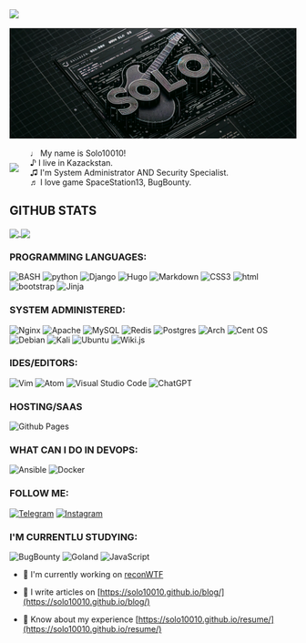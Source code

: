<img src="https://user-images.githubusercontent.com/74038190/212284100-561aa473-3905-4a80-b561-0d28506553ee.gif" width="1400">

![logo](https://raw.githubusercontent.com/solo10010/trash/main/static/image/2023-10-13_14-20.png "solo10010 Logo")

<div class="markdown-body">
  <div style="display: flex; align-items: center;">
    <img src="https://user-images.githubusercontent.com/74038190/240818493-79258361-c121-400c-8245-600b272b1eea.gif" style="float: left; margin-right: 20px;">
    <div>
      ♩ My name is Solo10010!<br>
      ♪ I live in Kazackstan.<br>
      ♫ I'm System Administrator AND Security Specialist.<br>
      ♬ I love game SpaceStation13, BugBounty.
    </div>
  </div>
</div>

## GITHUB STATS
<a href="https://github.com/anuraghazra/github-readme-stats">
  <img height=200 align="center" src="https://github-readme-stats.vercel.app/api?username=solo10010&theme=dark" />
</a>
<a href="https://github.com/anuraghazra/convoychat">
  <img height=200 align="center" src="https://github-readme-stats.vercel.app/api/top-langs?username=solo10010&layout=compact&langs_count=8&card_width=320&theme=dark" />
</a>

### PROGRAMMING LANGUAGES:
![BASH](https://img.shields.io/badge/-shell-090909?style=for-the-badge&logo=shell&logoColor=47C5FB)
![python](https://img.shields.io/badge/-python-090909?style=for-the-badge&logo=python&logoColor=097CDB)
![Django](https://img.shields.io/badge/django-%23092E20.svg?style=for-the-badge&logo=django&logoColor=white)
![Hugo](https://img.shields.io/badge/Hugo-black.svg?style=for-the-badge&logo=Hugo)
![Markdown](https://img.shields.io/badge/markdown-%23000000.svg?style=for-the-badge&logo=markdown&logoColor=white)
![CSS3](https://img.shields.io/badge/css3-%231572B6.svg?style=for-the-badge&logo=css3&logoColor=white)
![html](https://img.shields.io/badge/-html-090909?style=for-the-badge&logo=html&logoColor=F88C00)
![bootstrap](https://img.shields.io/badge/-bootstrap-090909?style=for-the-badge&logo=bootstrap&logoColor=6296CC)
![Jinja](https://img.shields.io/badge/jinja-white.svg?style=for-the-badge&logo=jinja&logoColor=black)

### SYSTEM ADMINISTERED:
![Nginx](https://img.shields.io/badge/nginx-%23009639.svg?style=for-the-badge&logo=nginx&logoColor=white)
![Apache](https://img.shields.io/badge/apache-%23D42029.svg?style=for-the-badge&logo=apache&logoColor=white)
![MySQL](https://img.shields.io/badge/mysql-%2300f.svg?style=for-the-badge&logo=mysql&logoColor=white)
![Redis](https://img.shields.io/badge/redis-%23DD0031.svg?style=for-the-badge&logo=redis&logoColor=white)
![Postgres](https://img.shields.io/badge/postgres-%23316192.svg?style=for-the-badge&logo=postgresql&logoColor=white)
![Arch](https://img.shields.io/badge/Arch%20Linux-1793D1?logo=arch-linux&logoColor=fff&style=for-the-badge)
![Cent OS](https://img.shields.io/badge/cent%20os-002260?style=for-the-badge&logo=centos&logoColor=F0F0F0)
![Debian](https://img.shields.io/badge/Debian-D70A53?style=for-the-badge&logo=debian&logoColor=white)
![Kali](https://img.shields.io/badge/Kali-268BEE?style=for-the-badge&logo=kalilinux&logoColor=white)
![Ubuntu](https://img.shields.io/badge/Ubuntu-E95420?style=for-the-badge&logo=ubuntu&logoColor=white)
![Wiki.js](https://img.shields.io/badge/wiki.js-%231976D2.svg?style=for-the-badge&logo=wikidotjs&logoColor=white)


### IDES/EDITORS:
![Vim](https://img.shields.io/badge/VIM-%2311AB00.svg?style=for-the-badge&logo=vim&logoColor=white)
![Atom](https://img.shields.io/badge/Atom-%2366595C.svg?style=for-the-badge&logo=atom&logoColor=white)
![Visual Studio Code](https://img.shields.io/badge/Visual%20Studio%20Code-0078d7.svg?style=for-the-badge&logo=visual-studio-code&logoColor=white)
![ChatGPT](https://img.shields.io/badge/chatGPT-74aa9c?style=for-the-badge&logo=openai&logoColor=white)

### HOSTING/SAAS
![Github Pages](https://img.shields.io/badge/github%20pages-121013?style=for-the-badge&logo=github&logoColor=white)

### WHAT CAN I DO IN DEVOPS:
![Ansible](https://img.shields.io/badge/ansible-%231A1918.svg?style=for-the-badge&logo=ansible&logoColor=white)
![Docker](https://img.shields.io/badge/docker-%230db7ed.svg?style=for-the-badge&logo=docker&logoColor=white)

### FOLLOW ME:
[![Telegram](https://img.shields.io/badge/-Telegram-090909?style=for-the-badge&logo=telegram&logoColor=27A0D9)](https://t.me/solo10010)
[![Instagram](https://img.shields.io/badge/-Instagram-090909?style=for-the-badge&logo=instagram&logoColor=B4068E)](https://www.instagram.com/ahtonyius/)

### I'M CURRENTLU STUDYING:
![BugBounty](https://img.shields.io/badge/-bugbounty-090909?style=for-the-badge&logo=bugbounty&logoColor=6296CC)
![Goland](https://img.shields.io/badge/-goland-090909?style=for-the-badge&logo=goland&logoColor=6296CC)
![JavaScript](https://img.shields.io/badge/-javascript-090909?style=for-the-badge&logo=javascript&logoColor=6296CC)



- 🔭 I'm currently working on [reconWTF](https://github.com/solo10010/reconWTF)

- 📝 I write articles on [https://solo10010.github.io/blog/](https://solo10010.github.io/blog/)

- 📄 Know about my experience [https://solo10010.github.io/resume/](https://solo10010.github.io/resume/)

